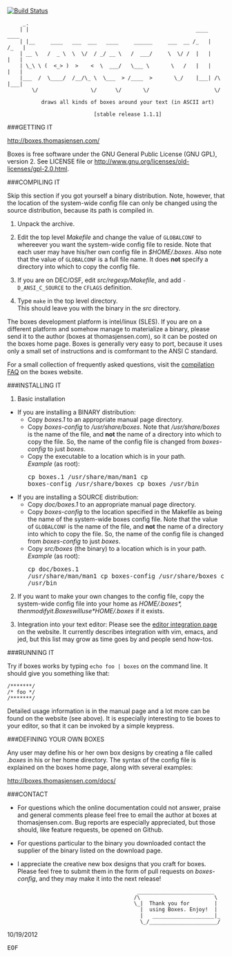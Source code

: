 [![Build Status](https://travis-ci.org/ascii-boxes/boxes.svg?branch=master)](https://travis-ci.org/ascii-boxes/boxes)


```
     _.
    | |                                                      ____     ____ 
    | |__     ____   ___  ___   ____     ______     ___  __ /_   |   /_   |
    | __ \   /  _ \  \  \/  / _/ __ \   /  ___/     \  \/ /  |   |    |   |
    | \_\ \ (  <_> )  >    <  \  ___/   \___ \       \   /   |   |    |   |
    |___  /  \____/  /__/\_ \  \___  > /____  >       \_/    |___| /\ |___|
        \/                 \/      \/       \/                     \/

           draws all kinds of boxes around your text (in ASCII art)

                            [stable release 1.1.1]
```


###GETTING IT

http://boxes.thomasjensen.com/

Boxes is free software under the GNU General Public License (GNU GPL),
version 2. See LICENSE file or
http://www.gnu.org/licenses/old-licenses/gpl-2.0.html.


###COMPILING IT

Skip this section if you got yourself a binary distribution. Note,
however, that the location of the system-wide config file can only be
changed using the source distribution, because its path is compiled in.

1. Unpack the archive.
2. Edit the top level *Makefile* and change the value of `GLOBALCONF` to
   whereever you want the system-wide config file to reside. Note that
   each user may have his/her own config file in *$HOME/.boxes*.
   Also note that the value of `GLOBALCONF` is a full file name. It does
   **not** specify a directory into which to copy the config file.

3. If you are on DEC/OSF, edit *src/regexp/Makefile*, and add
   `-D_ANSI_C_SOURCE` to the `CFLAGS` definition.

4. Type `make` in the top level directory.<br/>
   This should leave you with the binary in the *src* directory.

The boxes development platform is intel/linux (SLES). If you are on a
different platform and somehow manage to materialize a binary, please
send it to the author (boxes at thomasjensen.com), so it can be posted on
the boxes home page. Boxes is generally very easy to port, because it
uses only a small set of instructions and is comformant to the ANSI C
standard.

For a small collection of frequently asked questions, visit the
[compilation FAQ](https://github.com/ascii-boxes/boxes/wiki/FAQ#q-5-compilation)
on the boxes website.


###INSTALLING IT

1. Basic installation
  - If you are installing a BINARY distribution:
    - Copy *boxes.1* to an appropriate manual page directory.
    - Copy *boxes-config* to */usr/share/boxes*.
      Note that */usr/share/boxes* is the name of the file,
      and **not** the name of a directory into which to copy the file.
      So, the name of the config file is changed from *boxes-config*
      to just *boxes*.
    - Copy the executable to a location which is in your path.<br/>
      *Example* (as root):<pre>cp boxes.1 /usr/share/man/man1
       cp boxes-config /usr/share/boxes
       cp boxes /usr/bin</pre>
  - If you are installing a SOURCE distribution:
    - Copy *doc/boxes.1* to an appropriate manual page directory.
    - Copy *boxes-config* to the location specified in the Makefile
      as being the name of the system-wide boxes config file.
      Note that the value of `GLOBALCONF` is the name of the file,
      and **not** the name of a directory into which to copy the file.
      So, the name of the config file is changed from *boxes-config*
      to just *boxes*.
    - Copy *src/boxes* (the binary) to a location which is in your path.<br/>
      *Example* (as root):<pre>cp doc/boxes.1 /usr/share/man/man1
       cp boxes-config /usr/share/boxes
       cp src/boxes /usr/bin</pre>
2. If you want to make your own changes to the config file, copy the
   system-wide config file into your home as *$HOME/.boxes*, then modify
   it. Boxes will use *$HOME/.boxes* if it exists.

3. Integration into your text editor: Please see the
   [editor integration page](http://boxes.thomasjensen.com/docs/install.html)
   on the website.
   It currently describes integration with vim, emacs, and jed, but
   this list may grow as time goes by and people send how-tos.


###RUNNING IT

Try if boxes works by typing `echo foo | boxes` on the command line.
It should give you something like that:

    /*******/
    /* foo */
    /*******/

Detailed usage information is in the manual page and a lot more can be
found on the website (see above). It is especially interesting to tie
boxes to your editor, so that it can be invoked by a simple keypress.


###DEFINING YOUR OWN BOXES

Any user may define his or her own box designs by creating a file called
*.boxes* in his or her home directory. The syntax of the config file is
explained on the boxes home page, along with several examples:

http://boxes.thomasjensen.com/docs/


###CONTACT

- For questions which the online documentation could not answer,
  praise and general comments please feel free to email the author at
  boxes at thomasjensen.com. Bug reports are especially appreciated,
  but those should, like feature requests, be opened on Github.

- For questions particular to the binary you downloaded contact the
  supplier of the binary listed on the download page.

- I appreciate the creative new box designs that you craft for boxes.
  Please feel free to submit them in the form of pull requests on
  *boxes-config*, and they may make it into the next release!

```
                                          _________________________
                                         /\                        \
                                         \_|  Thank you for        |
                                           |  using Boxes. Enjoy!  |
                                           |   ____________________|_
                                           \_/______________________/
```
10/19/2012

<tt>EOF</tt>
